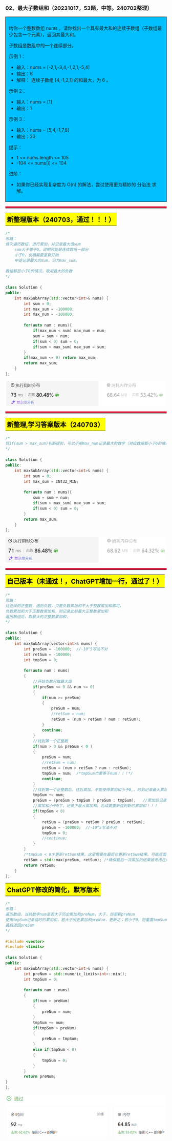 ### 02、最大子数组和（20231017，53题，中等。240702整理）
<div style="border: 1px solid black; padding: 10px; background-color: #00BFFF;">

给你一个整数数组 nums ，请你找出一个具有最大和的连续子数组（子数组最少包含一个元素），返回其最大和。

子数组是数组中的一个连续部分。

示例 1：

- 输入：nums = [-2,1,-3,4,-1,2,1,-5,4]
- 输出：6
- 解释：
  连续子数组 [4,-1,2,1] 的和最大，为 6 。

示例 2：

- 输入：nums = [1]
- 输出：1

示例 3：

- 输入：nums = [5,4,-1,7,8]
- 输出：23
 
提示：

- 1 <= nums.length <= 105
- -104 <= nums[i] <= 104

进阶：
- 如果你已经实现复杂度为 O(n) 的解法，尝试使用更为精妙的 分治法 求解。

  </p>
</div>

<hr style="border-top: 5px solid #DC143C;">

<table>
  <tr>
    <td bgcolor="Yellow" style="padding: 5px; border: 0px solid black;">
      <span style="font-weight: bold; font-size: 20px;color: black;">
      新整理版本（240703，通过！！！）
      </span>
    </td>
  </tr>
</table>

```C++ {.line-numbers}
/*
思路：
依次遍历数组，进行累加，并记录最大值sum
    sum大于等于0，说明可能是连续数组一部分
    小于0，说明需要重新开始
    中途记录最大的sum，记为max_sum。

数组都是小于0的情况，取用最大的负数
*/

class Solution {
public:
    int maxSubArray(std::vector<int>& nums) {
        int sum = 0;
        int max_sum = -100000;
        int max_num = -100000;
        
        for(auto num : nums){
            if(max_num < num) max_num = num;
            sum = sum + num;
            if(sum < 0) sum = 0;
            if(sum > max_sum) max_sum = sum;
        }
        if(max_num <= 0) return max_num;
        return max_sum;
    }
};
```
![alt text](image/04dbea1f11bed72ead6b81ba581aa8d.png)

<hr style="border-top: 5px solid #DC143C;">

<table>
  <tr>
    <td bgcolor="Yellow" style="padding: 5px; border: 0px solid black;">
      <span style="font-weight: bold; font-size: 20px;color: black;">
      新整理,学习答案版本（240703）
      </span>
    </td>
  </tr>
</table>

```C++ {.line-numbers}
/*
将if(sum > max_sum)判断提前，可以不用max_num记录最大的数字（对应数组都小于0的情况）
*/

class Solution {
public:
    int maxSubArray(std::vector<int>& nums) {
        int sum = 0;
        int max_sum = INT32_MIN;
        
        for(auto num : nums){
            sum = sum + num;
            if(sum > max_sum) max_sum = sum;
            if(sum < 0) sum = 0;
        }
        return max_sum;
    }
};
```
![alt text](image/68634acb56ca8f52ad8d9e6e39177e8.png)
<hr style="border-top: 5px solid #DC143C;">
<table>
  <tr>
    <td bgcolor="Yellow" style="padding: 5px; border: 0px solid black;">
      <span style="font-weight: bold; font-size: 20px;color: black;">
      自己版本（未通过！，ChatGPT增加一行，通过了！）
      </span>
    </td>
  </tr>
</table>

```C++ {.line-numbers}
/*
思路：
找连续的正整数，遇到负数，只要负数累加和不大于整数累加和即可。
负数累加和大于正整数累加和，则记录此前最大正整数累加和
遍历数组后，取最大的正整数累加和.
*/

class Solution {
public:
    int maxSubArray(vector<int>& nums) {
        int preSum = -100000;  //-10^5写法不对
        int retSum = -100000;
        int tmpSum = 0;

        for(auto num : nums)
        {
            //开始负数只取最大值
            if(preSum <= 0 && num <= 0)
            {
                if(num >= preSum)
                {
                    preSum = num;
                    //retSum = num;
                    retSum = (num > retSum ? num : retSum);
                }
                continue;
            }
            //找到第一个正整数
            if(num > 0 && preSum < 0 )
            {
                preSum = num;
                //retSum = num;
                retSum = (num > retSum ? num : retSum);
                tmpSum = num;  /*tmpSum也要等于num！！！*/
                continue;
            }
            //找到第一个正整数后，往后累加，不能使得累加和小于0,。时刻记录最大累加和
            tmpSum += num;
            preSum = (preSum > tmpSum ? preSum : tmpSum);   //累加后记录最大的累加和
            //累加和小于0了，记录下最大累加和。后续要重新找到新的累加和！！！
            if(tmpSum < 0)
            {
                retSum = (preSum > retSum ? preSum : retSum);
                preSum = -100000;  //-10^5写法不对
                tmpSum = 0;
                //continue;
            }
        }
        /*tmpSum < 0才更新retSum结果，这里需要在最后也更新retSum结果。可能后面一直大于零，没有tmpSum < 0的情况出现，导致retSum没更新到的情况。。*/
        retSum = std::max(preSum, retSum); /*确保最后一次累加的结果被考虑在内*/
        return retSum;
    }
};

```

<table>
  <tr>
    <td bgcolor="Yellow" style="padding: 5px; border: 0px solid black;">
      <span style="font-weight: bold; font-size: 20px;color: black;">
      ChatGPT修改的简化，默写版本
      </span>
    </td>
  </tr>
</table>

```C++ {.line-numbers}
/*
思路：
遍历数组，当前数字num是否大于历史累加和preNum，大于，则更新preNum
使用tmpSum记录临时的累加和，若大于历史累加和preNum，更新之；若小于0，则重置tmpSum
最后返回preSum
*/

#include <vector>
#include <limits>

class Solution {
public:
    int maxSubArray(std::vector<int>& nums) {
        int preNum = std::numeric_limits<int>::min();
        int tmpSum = 0;

        for(auto num : nums)
        {
            if(num > preNum)
            {
                preNum = num;
            }
            tmpSum += num;
            if(tmpSum > preNum)
            {
                preNum = tmpSum;
            }
            else if(tmpSum < 0)
            {
                tmpSum = 0;
            } 
        }
        return preNum;
}
};

```
![Alt text](image/image-26.png)
